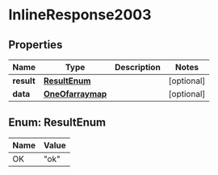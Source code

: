 

# InlineResponse2003

## Properties

Name | Type | Description | Notes
------------ | ------------- | ------------- | -------------
**result** | [**ResultEnum**](#ResultEnum) |  |  [optional]
**data** | [**OneOfarraymap**](OneOfarraymap.md) |  |  [optional]



## Enum: ResultEnum

Name | Value
---- | -----
OK | &quot;ok&quot;



